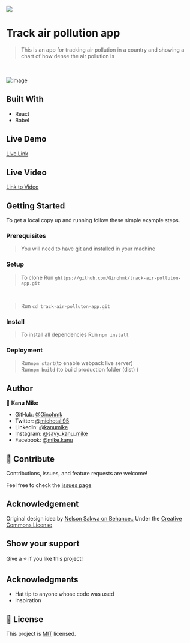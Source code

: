 ![](https://img.shields.io/badge/Microverse-blueviolet)

# Track air pollution app

> This is an app for tracking air pollution in a country and showing a chart of how dense the air pollution is

<br> <br>
![image](https://user-images.githubusercontent.com/58771507/157686729-960a6aa1-e2e1-4748-84e6-bfe399c0b033.png)

## Built With

- React
- Babel

## Live Demo

[Live Link](https://air-pollution-tracker.herokuapp.com/)

## Live Video
[Link to Video](https://drive.google.com/file/d/1iAmJkJk9HLONWYGtILpSyGYHkLoK5gmY/view?usp=sharing)

## Getting Started

To get a local copy up and running follow these simple example steps.

### Prerequisites

> You will need to have git and installed in your machine

### Setup <br>

> To clone Run `ghttps://github.com/Ginohmk/track-air-polluton-app.git`

<br>

> Run `cd track-air-polluton-app.git`

### Install <br>

> To install all dependencies Run `npm install`

### Deployment <br>

> Run`npm start`(to enable webpack live server) <br>
> Run`npm build` (to build production folder (dist) )

## Author

👤 **Kanu Mike**

- GitHub: [@Ginohmk](https://github.com/Ginohmk)
- Twitter: [@michotall95](https://www.twitter.com/michotall95)
- LinkedIn: [@kanumike](https://www.linkedin.com/in/kanu-mike-497119211/)
- Instagram: [@savy_kanu_mike](https/instagram.com/savy_kanu_mike)
- Facebook: [@mike.kanu](https://www.facebook.com/mike.kanu)

## 🤝 Contribute

Contributions, issues, and feature requests are welcome!

Feel free to check the [issues page](https://github.com/Ginohmk/calculator-UsingReact/issues)

## Acknowledgement

Original design idea by [Nelson Sakwa on Behance..](https://www.behance.net/gallery/31579789/Ballhead-App-%28Free-PSDs%29) Under the [Creative Commons License](https://creativecommons.org/licenses/by-nc/4.0/)

## Show your support

Give a ⭐️ if you like this project!

## Acknowledgments

- Hat tip to anyone whose code was used
- Inspiration

## 📝 License

This project is [MIT](./MIT.md) licensed.
